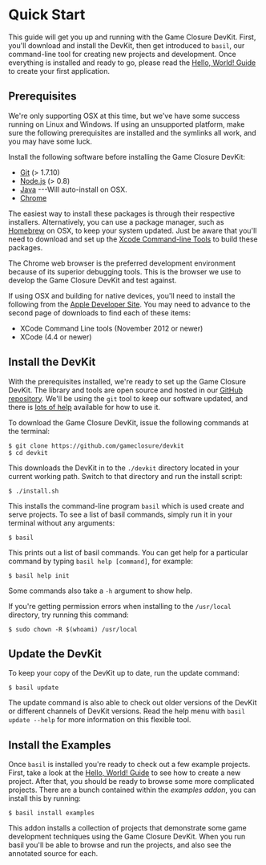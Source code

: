 # Quick Start

This guide will get you up and running with the Game Closure
DevKit. First, you'll download and install the DevKit, then get introduced
to `basil`, our command-line tool for creating new projects
and development. Once everything is installed and ready
to go, please read the [Hello, World! Guide](../guide/hello-world.html)
to create your first application.


## Prerequisites

We're only supporting OSX at this time, but we've have some
success running on Linux and Windows. If using an
unsupported platform, make sure the following prerequisites
are installed and the symlinks all work, and you may have
some luck.

Install the following software before installing the Game Closure DevKit:

* [Git](http://git-scm.com) (> 1.7.10)
* [Node.js](http://nodejs.org) (> 0.8)
* [Java](http://www.oracle.com/technetwork/java/javase/downloads/index.html) ---Will auto-install on OSX.
* [Chrome](http://www.google.com/chrome)

The easiest way to install these packages is through their
respective installers. Alternatively, you can use a package
manager, such as [Homebrew](http://mxcl.github.com/homebrew/) 
on OSX, to keep your system updated. Just be aware that
you'll need to download and set up the [Xcode Command-line Tools](https://developer.apple.com/xcode/)
to build these packages.

The Chrome web browser is the preferred development
environment because of its superior debugging tools. This is
the browser we use to develop the Game Closure DevKit and test against.

If using OSX and building for native devices, you'll need to install the following from the [Apple Developer Site](https://developer.apple.com/downloads/).  You may need to advance to the second page of downloads to find each of these items:

* XCode Command Line tools (November 2012 or newer)
* XCode (4.4 or newer)

## Install the DevKit

With the prerequisites installed, we're ready to set up the
Game Closure DevKit. The library and tools are open source and
hosted in our [GitHub repository](https://github.com/gameclosure/devkit).
We'll be using the `git` tool to keep our software updated,
and there is [lots of help](https://help.github.com)
available for how to use it.

To download the Game Closure DevKit, issue the following
commands at the terminal:

~~~
$ git clone https://github.com/gameclosure/devkit
$ cd devkit
~~~

This downloads the DevKit in to the `./devkit` directory located
in your current working path. Switch to that directory and
run the install script:

~~~
$ ./install.sh
~~~

This installs the command-line program `basil` which is used
create and serve projects. To see a list of basil commands,
simply run it in your terminal without any arguments:

~~~
$ basil
~~~

This prints out a list of basil commands. You can get
help for a particular command by typing `basil help [command]`,
for example:

~~~
$ basil help init
~~~

Some commands also take a `-h` argument to show help.

If you're getting permission errors when installing to the
`/usr/local` directory, try running this command:

~~~
$ sudo chown -R $(whoami) /usr/local
~~~

## Update the DevKit

To keep your copy of the DevKit up to date, run the update command:

~~~
$ basil update
~~~

The update command is also able to check out older versions of the DevKit or different channels of DevKit versions.  Read the help menu with `basil update --help` for more information on this flexible tool.

## Install the Examples

Once `basil` is installed you're ready to check out a few
example projects. First, take a look at the [Hello, World! Guide](../guide/hello-world.html)
to see how to create a new project. After that, you should
be ready to browse some more complicated projects. There are
a bunch contained within the *examples addon*, you can
install this by running:

~~~
$ basil install examples
~~~

This addon installs a collection of projects that demonstrate
some game development techniques using the Game Closure
DevKit. When you run basil you'll be able to browse and run the
projects, and also see the annotated source for each.
